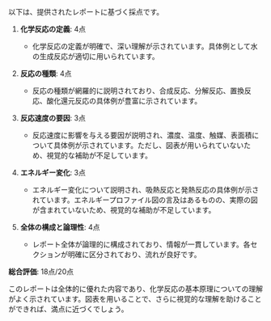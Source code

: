 以下は、提供されたレポートに基づく採点です。

1. **化学反応の定義**: 4点
   - 化学反応の定義が明確で、深い理解が示されています。具体例として水の生成反応が適切に用いられています。

2. **反応の種類**: 4点
   - 反応の種類が網羅的に説明されており、合成反応、分解反応、置換反応、酸化還元反応の具体例が豊富に示されています。

3. **反応速度の要因**: 3点
   - 反応速度に影響を与える要因が説明され、濃度、温度、触媒、表面積について具体例が示されています。ただし、図表が用いられていないため、視覚的な補助が不足しています。

4. **エネルギー変化**: 3点
   - エネルギー変化について説明され、吸熱反応と発熱反応の具体例が示されています。エネルギープロファイル図の言及はあるものの、実際の図が含まれていないため、視覚的な補助が不足しています。

5. **全体の構成と論理性**: 4点
   - レポート全体が論理的に構成されており、情報が一貫しています。各セクションが明確に区分されており、流れが良好です。

**総合評価**: 18点/20点

このレポートは全体的に優れた内容であり、化学反応の基本原理についての理解がよく示されています。図表を用いることで、さらに視覚的な理解を助けることができれば、満点に近づくでしょう。